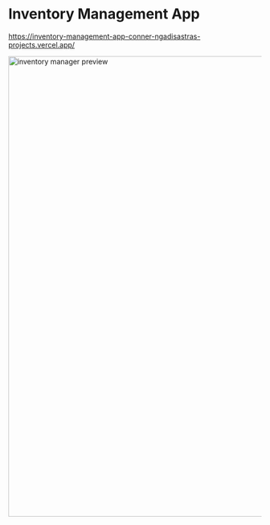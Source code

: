 # Inventory Management App
https://inventory-management-app-conner-ngadisastras-projects.vercel.app/

<img width="915" alt="inventory manager preview" src="https://github.com/user-attachments/assets/8b1e5d3e-4ed9-436f-8099-25e0ec8a2705">

